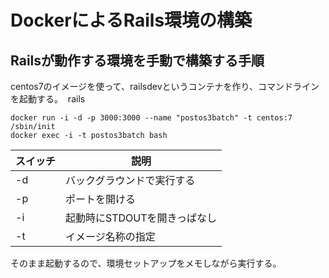 # DockerによるRails環境の構築

## Railsが動作する環境を手動で構築する手順

centos7のイメージを使って、railsdevというコンテナを作り、コマンドラインを起動する。  rails
```
docker run -i -d -p 3000:3000 --name "postos3batch" -t centos:7 /sbin/init
docker exec -i -t postos3batch bash
```

|スイッチ|説明|
|---|---|
|-d|バックグラウンドで実行する|
|-p|ポートを開ける|
|-i|起動時にSTDOUTを開きっぱなし|
|-t|イメージ名称の指定|

そのまま起動するので、環境セットアップをメモしながら実行する。
